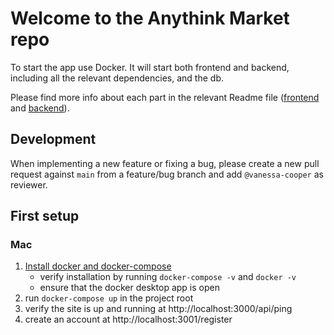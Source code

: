 # Welcome to the Anythink Market repo

To start the app use Docker. It will start both frontend and backend, including all the relevant dependencies, and the db.

Please find more info about each part in the relevant Readme file ([frontend](frontend/readme.md) and [backend](backend/README.md)).

## Development

When implementing a new feature or fixing a bug, please create a new pull request against `main` from a feature/bug branch and add `@vanessa-cooper` as reviewer.

## First setup

### Mac
1. [Install docker and docker-compose](https://docs.docker.com/get-docker/)
    * verify installation by running `docker-compose -v` and `docker -v`
    * ensure that the docker desktop app is open
2. run `docker-compose up` in the project root
3. verify the site is up and running at http://localhost:3000/api/ping
4. create an account at http://localhost:3001/register
